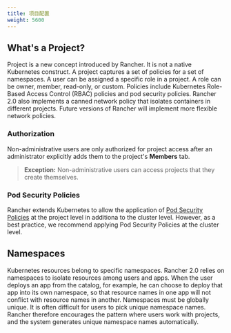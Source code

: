 ```yaml
---
title: 项目配置
weight: 5600
---
```

## What's a Project?

Project is a new concept introduced by Rancher. It is not a native Kubernetes construct. A project captures a set of policies for a set of namespaces. A user can be assigned a specific role in a project. A role can be owner, member, read-only, or custom. Policies include Kubernetes Role-Based Access Control (RBAC) policies and pod security policies. Rancher 2.0 also implements a canned network policy that isolates containers in different projects. Future versions of Rancher will implement more flexible network policies.

### Authorization

Non-administrative users are only authorized for project access after an administrator explicitly adds them to the project's **Members** tab.

>**Exception:**
> Non-administrative users can access projects that they create themselves.

### Pod Security Policies

Rancher extends Kubernetes to allow the application of [Pod Security Policies](https://kubernetes.io/docs/concepts/policy/pod-security-policy/) at the project level in additiona to the cluster level. However, as a best practice, we recommend applying Pod Security Policies at the cluster level.

## Namespaces

Kubernetes resources belong to specific namespaces. Rancher 2.0 relies on namespaces to isolate resources among users and apps. When the user deploys an app from the catalog, for example, he can choose to deploy that app into its own namespace, so that resource names in one app will not conflict with resource names in another. Namespaces must be globally unique. It is often difficult for users to pick unique namespace names. Rancher therefore encourages the pattern where users work with projects, and the system generates unique namespace names automatically.
